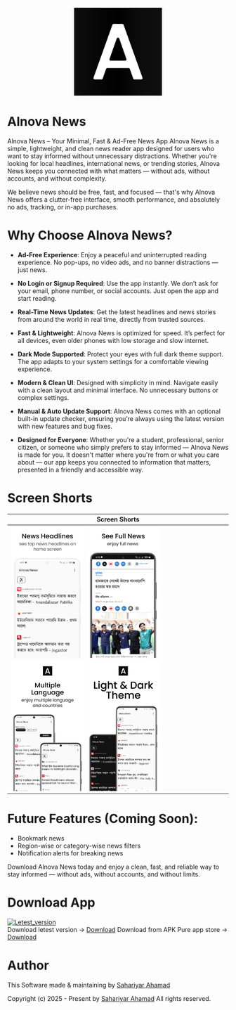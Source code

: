 <p align="center">
<img src="https://raw.githubusercontent.com/sahariyarahamad/sahariyarhost/refs/heads/main/alnova_news/alnova_news_mockup/Al_nova_news_logo.png" width="200px" height="200px"/>
</p>


# Alnova News
Alnova News – Your Minimal, Fast & Ad-Free News App
Alnova News is a simple, lightweight, and clean news reader app designed for users who want to stay informed without unnecessary distractions. Whether you're looking for local headlines, international news, or trending stories, Alnova News keeps you connected with what matters — without ads, without accounts, and without complexity.

We believe news should be free, fast, and focused — that's why Alnova News offers a clutter-free interface, smooth performance, and absolutely no ads, tracking, or in-app purchases.

# Why Choose Alnova News?
- **Ad-Free Experience**:
Enjoy a peaceful and uninterrupted reading experience. No pop-ups, no video ads, and no banner distractions — just news.

- **No Login or Signup Required**:
Use the app instantly. We don’t ask for your email, phone number, or social accounts. Just open the app and start reading.

- **Real-Time News Updates**:
Get the latest headlines and news stories from around the world in real time, directly from trusted sources.

- **Fast & Lightweight**:
Alnova News is optimized for speed. It’s perfect for all devices, even older phones with low storage and slow internet.

- **Dark Mode Supported**:
Protect your eyes with full dark theme support. The app adapts to your system settings for a comfortable viewing experience.

- **Modern & Clean UI**:
Designed with simplicity in mind. Navigate easily with a clean layout and minimal interface. No unnecessary buttons or complex settings.

- **Manual & Auto Update Support**:
Alnova News comes with an optional built-in update checker, ensuring you’re always using the latest version with new features and bug fixes.

- **Designed for Everyone**:
Whether you're a student, professional, senior citizen, or someone who simply prefers to stay informed — Alnova News is made for you. It doesn't matter where you're from or what you care about — our app keeps you connected to information that matters, presented in a friendly and accessible way.

# Screen Shorts
| Screen Shorts |
|----|
| <img src="https://raw.githubusercontent.com/sahariyarahamad/sahariyarhost/refs/heads/main/alnova_news/alnova_news_mockup/home_1.png" alt="home screen" height="300"/> <img src="https://raw.githubusercontent.com/sahariyarahamad/sahariyarhost/refs/heads/main/alnova_news/alnova_news_mockup/news_2.png" alt="home screen" height="300"/> <img src="https://raw.githubusercontent.com/sahariyarahamad/sahariyarhost/refs/heads/main/alnova_news/alnova_news_mockup/language_3.png" alt="home screen" height="300"/> <img src="https://raw.githubusercontent.com/sahariyarahamad/sahariyarhost/refs/heads/main/alnova_news/alnova_news_mockup/theme_4.png" alt="home screen" height="300"/> |

# Future Features (Coming Soon):
- Bookmark news
- Region-wise or category-wise news filters
- Notification alerts for breaking news

Download Alnova News today and enjoy a clean, fast, and reliable way to stay informed — without ads, without accounts, and without limits.

# Download App
[![Letest_version](https://img.shields.io/github/v/release/sahariyarahamad/alnova-news-app)](https://github.com/sahariyarahamad/alnova-news-app/releases) <br>
Download letest version -> [Download](https://github.com/sahariyarahamad/alnova-news-app/releases/download/v1.0/Alnova_News.apk)
Download from APK Pure app store -> [Download](https://apkpure.com/alnova-news/com.sahariyar.alnovanews)

# Author

This Software made & maintaining by [Sahariyar Ahamad](https://github.com/sahariyarahamad/)

Copyright (c) 2025 - Present by [Sahariyar Ahamad](https://www.github.com/sahariyarahamad) All rights reserved.
